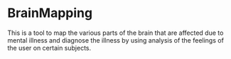 # BrainMapping
This is a tool to map the various parts of the brain that are affected due to mental illness and diagnose the illness by using analysis of the feelings of the user on certain subjects.
